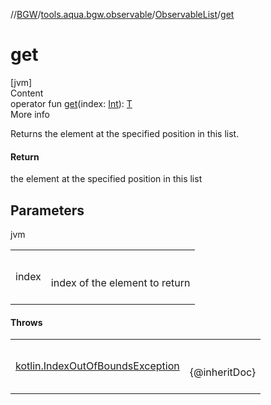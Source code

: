 //[BGW](../../../index.md)/[tools.aqua.bgw.observable](../index.md)/[ObservableList](index.md)/[get](get.md)



# get  
[jvm]  
Content  
operator fun [get](get.md)(index: [Int](https://kotlinlang.org/api/latest/jvm/stdlib/kotlin/-int/index.html)): [T](index.md)  
More info  


Returns the element at the specified position in this list.



#### Return  


the element at the specified position in this list



## Parameters  
  
jvm  
  
| | |
|---|---|
| <a name="tools.aqua.bgw.observable/ObservableList/get/#kotlin.Int/PointingToDeclaration/"></a>index| <a name="tools.aqua.bgw.observable/ObservableList/get/#kotlin.Int/PointingToDeclaration/"></a><br><br>index of the element to return<br><br>|
  


#### Throws  
  
| | |
|---|---|
| <a name="tools.aqua.bgw.observable/ObservableList/get/#kotlin.Int/PointingToDeclaration/"></a>[kotlin.IndexOutOfBoundsException](https://kotlinlang.org/api/latest/jvm/stdlib/kotlin/-index-out-of-bounds-exception/index.html)| <a name="tools.aqua.bgw.observable/ObservableList/get/#kotlin.Int/PointingToDeclaration/"></a><br><br>{@inheritDoc}<br><br>|
  



